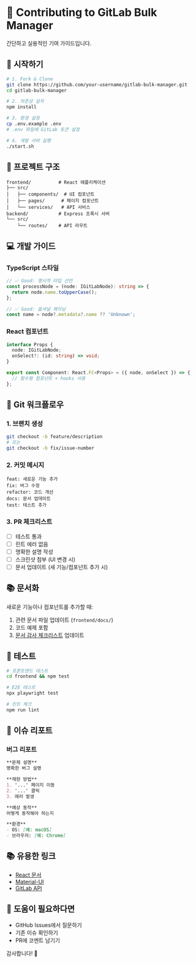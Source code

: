 # 🤝 Contributing to GitLab Bulk Manager

간단하고 실용적인 기여 가이드입니다.

## 🚀 시작하기

```bash
# 1. Fork & Clone
git clone https://github.com/your-username/gitlab-bulk-manager.git
cd gitlab-bulk-manager

# 2. 의존성 설치
npm install

# 3. 환경 설정
cp .env.example .env
# .env 파일에 GitLab 토큰 설정

# 4. 개발 서버 실행
./start.sh
```

## 📁 프로젝트 구조

```
frontend/          # React 애플리케이션
├── src/
│   ├── components/  # UI 컴포넌트
│   ├── pages/      # 페이지 컴포넌트
│   └── services/   # API 서비스
backend/           # Express 프록시 서버
└── src/
    └── routes/    # API 라우트
```

## 💻 개발 가이드

### TypeScript 스타일
```typescript
// ✅ Good: 명시적 타입 선언
const processNode = (node: IGitLabNode): string => {
  return node.name.toUpperCase();
};

// ✅ Good: 옵셔널 체이닝
const name = node?.metadata?.name ?? 'Unknown';
```

### React 컴포넌트
```typescript
interface Props {
  node: IGitLabNode;
  onSelect?: (id: string) => void;
}

export const Component: React.FC<Props> = ({ node, onSelect }) => {
  // 함수형 컴포넌트 + hooks 사용
};
```

## 🔄 Git 워크플로우

### 1. 브랜치 생성
```bash
git checkout -b feature/description
# 또는
git checkout -b fix/issue-number
```

### 2. 커밋 메시지
```
feat: 새로운 기능 추가
fix: 버그 수정
refactor: 코드 개선
docs: 문서 업데이트
test: 테스트 추가
```

### 3. PR 체크리스트
- [ ] 테스트 통과
- [ ] 린트 에러 없음
- [ ] 명확한 설명 작성
- [ ] 스크린샷 첨부 (UI 변경 시)
- [ ] 문서 업데이트 (새 기능/컴포넌트 추가 시)

## 📚 문서화

새로운 기능이나 컴포넌트를 추가할 때:
1. 관련 문서 파일 업데이트 (`frontend/docs/`)
2. 코드 예제 포함
3. [문서 감사 체크리스트](frontend/docs/DOCUMENTATION_AUDIT.md) 업데이트

## 🧪 테스트

```bash
# 프론트엔드 테스트
cd frontend && npm test

# E2E 테스트
npx playwright test

# 린트 체크
npm run lint
```

## 🐛 이슈 리포트

### 버그 리포트
```markdown
**문제 설명**
명확한 버그 설명

**재현 방법**
1. '...' 페이지 이동
2. '...' 클릭
3. 에러 발생

**예상 동작**
어떻게 동작해야 하는지

**환경**
- OS: [예: macOS]
- 브라우저: [예: Chrome]
```

## 📚 유용한 링크

- [React 문서](https://react.dev)
- [Material-UI](https://mui.com)
- [GitLab API](https://docs.gitlab.com/ee/api/)

## 💬 도움이 필요하다면

- GitHub Issues에서 질문하기
- 기존 이슈 확인하기
- PR에 코멘트 남기기

감사합니다! 🎉
